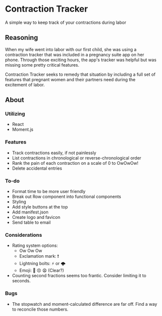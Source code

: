 # Contraction Tracker

A simple way to keep track of your contractions during labor

## Reasoning

When my wife went into labor with our first child, she was using a contraction tracker that was included in a pregnancy suite app on her phone. Through those exciting hours, the app's tracker was helpful but was missing some pretty critical features.

Contraction Tracker seeks to remedy that situation by including a full set of features that pregnant women and their partners need during the excitement of labor.

## About

### Utilizing
- React
- Moment.js

### Features
- Track contractions easily, if not painlessly
- List contractions in chronological or reverse-chronological order
- Rank the pain of each contraction on a scale of 0 to OwOwOw!
- Delete accidental entries

### To-do
- Format time to be more user friendly
- Break out Row component into functional components
- Styling
- Add style buttons at the top
- Add manifest.json
- Create logo and favicon
- Send table to email

### Considerations
- Rating system options:
  - Ow Ow Ow
  - Exclamation mark: ❗
  - Lightning bolts: ⚡ or 🌩
  - Emoji: 🙁 😣 😩 (Clear?)
- Counting second fractions seems too frantic. Consider limiting it to seconds.

### Bugs
- The stopwatch and moment-calculated difference are far off. Find a way to reconcile those numbers.
